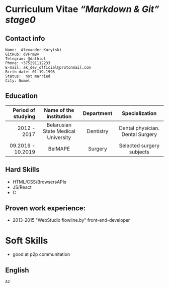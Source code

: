 # Curriculum Vitae *“Markdown & Git” stage0*
## Contact info
    Name:  Alexander Kurytski
    GitHub: dvFrmBv
    Telegram: @dathlol
    Phone: +375291112233
    E-mail: ak_dev_official@protonmail.com
    Birth date: 01.19.1996
    Status:  not married
    City: Gomel

## Education
|Period of studying|       Name of the institution      |    Department     |           Specialization            |
|---:|:---:|:---:|:---:|
|       2012 - 2017| Belarusian State Medical University|       Dentistry   |   Dental physician. Dental Surgery  |
| 09.2019 - 10.2019|                         BelMAPE    |    Surgery        |     Selected surgery subjects       |

## Hard Skills
- HTML/CSS/BrowsersAPIs
- JS/React
- C

## Proven work experience:
- 2013-2015 "WebStudio flowline.by" front-end-developer

# Soft Skills
- good at p2p communitation

## English
    A2